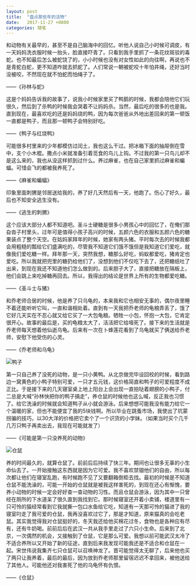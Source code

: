 ```yaml
---
layout: post
title:  "盘点那些年的活物"
date:   2017-11-27 +0800
categories: 随笔
---
```




和动物有关最早的，甚至不是自己脑海中的回忆。听他人说自己小时候可调皮，有一天妈妈洗衣服时候一抬头，脸直接吓青了。只看到我手里抓了一条花纹斑驳的毒蛇。也不知最后怎么被蛇饶了的，小小时候也没有对女性如此的向往啊，再说也不是青蛇白蛇，更不知道咋就去抓蛇了。人们常说一朝被蛇咬十年怕井绳，还好当时没被咬，不然现在就不怕蛇而怕绳子了。

——《孙林与蛇》

这是个妈妈告诉我的故事了，说我小时候家里买了鸭鹅的时候，我都会陪他它们玩很久，然后到了杀鸭的时候我会哭着不让妈妈杀。当然，最后吃的很多的也是我。直到现在，最喜欢吃的还是妈妈烧的鸭，因为每次爸爸从外地出差回来的第一顿饭一直都是鸭子，而且那一顿鸭子会特别好吃。

——《鸭子与红烧鸭》

可能很多村里来的少年都模仿过闰土，我也这么干过。把冰箱下面的抽屉倒在雪中，支个小木棍。撒点小米就准备引着觅食的鸟儿上钩。不过我的第一只鸟儿却不是这么来的，我也从没这样抓到过什么。养过麻雀，也在自己家里抓过麻雀和蝙蝠。可惜会飞的都被我养死了。

——《麻雀和蝙蝠》

印象里面刺猬是邻居送给我的，养了好几天然后有一天，他跑了。伤心了好久，最后也不知安全逃生没有。

——《逃生的刺猬》

这个应该大部分人都不知道吧。圣斗士硬糖是很多小男孩心中的回忆了，在俺们那旮沓子村里头，过年可是值得小孩子高兴的时候，五颜六色的衣服和五颜六色的糖果装点了整个天空。在姑妈家拜年的时候，她家有两头猪。平时每次去的时候我都会用粗糙的瓢给它们盛满吃的，尽管我不知道它们饿不饿但是我知道它们爱吃，就像我们爱吃糖一样。拜年那一天，突然我想，糖那么好吃，蚂蚁都爱吃，猪肯定也爱吃。所以我就把兜里的糖扔给他们了，没想到他们不仅吃下去了，还把糖纸吐了出来，到现在我还不知道他们怎么做到的。后来胆子大了，直接把糖放在隔板上，他们会跳上来吃掉糖再回去。所以，我得出的结论是世界上所有的生物都爱吃糖。

——《圣斗士与猪》

和乔老师合居的时候，他是养了只乌龟的，本来我和它也相安无事的，偶尔夜里睡不着还能听听它叫，一直和谐相处着。直到有一天我把乔老师的龟粮弄丢了，饿了它好几天实在不忍心就又给它买了一大包龟粮。牺牲一小包，怀抱一大包，它肯定很开心。故事的最后是，买的龟粮太大了，活活把它给噎死了。接下来的生活就是乔老师每天想着他仙逝乌龟。后来有一次在卜蜂莲花看到了乌龟就买了俩送给乔老师，安慰下他受伤的心灵。

——《乔老师和乌龟》

![鸭子](https://forest-pic.oss-cn-beijing.aliyuncs.com/webimg/202110112138009.webp)

第一只自己养了没死的动物，是一只小黄鸭。从北京做完毕设回校的时候，看到路边一窝黄色的小鸭子特别可爱，一只才五元钱，这价格简直和鸭子的可爱程度不成正比。于是接下来的几天寝室桌上地上阳台上会出现一直拍哒着翅膀的小鸭子，付二总是大喊“孙林快把你的鸭子搞走”，养仓鼠的时候他也这么喊，反正我也习惯了。给它洗澡的时候就会知道鸭子从小就会游泳。后来想想可能我没有能力给它一个温暖的家，但也不能便宜了我的5块钱啊。所以毕业在跳蚤市场，我使出了坑蒙拐骗的技巧，以30大洋的价格把它卖个了一个识货的小学妹。（如果当时买个几千几万只鸭子再卖出去，我现在可能就发了）

——《可能是第一只没养死的动物》

![仓鼠](https://forest-pic.oss-cn-beijing.aliyuncs.com/webimg/202110112138987.webp)

养的时间最久的，就算仓鼠了。前前后后持续了快三年。期间也让很多无辜的小生命仙去了。一开始接触这东西就是因为它可爱。我不喜欢禁锢他们的自由，所以每次都让他们在寝室乱跑，有时候跑不见了又要翻箱倒柜去找。最初的时候是不知道仓鼠不能洗澡的，可能一开始的仓鼠就是被我这样害死的，到现在还心有惭愧，要养小动物的时候一定会好好查一查动物的习性。而且仓鼠会游泳，因为其中一只曾经在厕所的下水道呆了很久直到我找到它。那时候寝室还开着小卖铺，楼道里有一只可怜的猫经常看到它我就撕一包口水鱼给它吃，知道有一天那可怜的猫进了我的寝室叼走了我可爱的仓鼠，我再没喜欢过它了，那是才知道，原来猫真的会吃老鼠。其实我觉得我对仓鼠挺好的，冬天我还给他买棉花过冬，食物也是各种应有尽有，还有牛奶喝。前前后后在武汉一共从我手里走过了六只小生命。后来到了北京，一次偶然的机会，又接触到了仓鼠，它是那么可爱。我想以前可能武汉太冷了不适合养所以又开始了新的征途，直到后来我发现可能我还是不适合和仓鼠在一起。宋世伟说我集齐七只仓鼠可以召唤神龙了。晋可能觉得太无聊了，后来他也买了两只让我养着，最后的最后，因为放到乔老师那里留宿迟迟不拿回来，被他送给了其他人。可能他还对我害死了他的乌龟怀有仇恨。

——《仓鼠》
